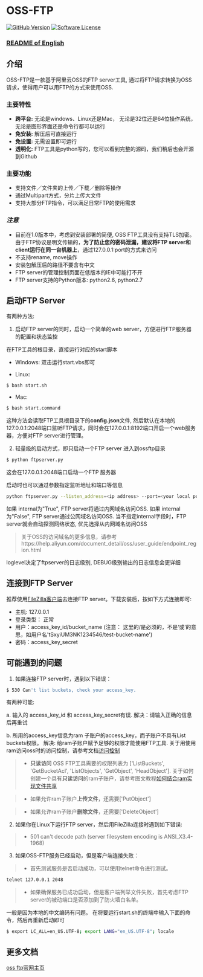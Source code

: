 # OSS-FTP

[![GitHub Version](https://badge.fury.io/gh/aliyun%2Foss-ftp.svg)](https://badge.fury.io/gh/aliyun%2Foss-ftp)
[![Software License](https://img.shields.io/badge/license-MIT-brightgreen.svg)](LICENSE)

### [README of English](https://github.com/aliyun/oss-ftp/blob/master/README-CN.md)

## 介绍
OSS-FTP是一款基于阿里云OSS的FTP server工具, 通过将FTP请求转换为OSS请求，使得用户可以用FTP的方式来使用OSS.

### 主要特性

- **跨平台:** 无论是windows、Linux还是Mac， 无论是32位还是64位操作系统，无论是图形界面还是命令行都可以运行
- **免安装:** 解压后可直接运行
- **免设置:** 无需设置即可运行
- **透明化:** FTP工具是python写的，您可以看到完整的源码，我们稍后也会开源到Github

### 主要功能

- 支持文件／文件夹的上传／下载／删除等操作
- 通过Multipart方式，分片上传大文件
- 支持大部分FTP指令，可以满足日常FTP的使用需求

### *注意*
- 目前在1.0版本中，考虑到安装部署的简便, OSS FTP工具没有支持TLS加密。由于FTP协议是明文传输的，**为了防止您的密码泄漏，建议将FTP server和client运行在同一台机器上**，通过127.0.0.1:port的方式来访问
- 不支持rename, move操作
- 安装包解压后的路径不要含有中文
- FTP server的管理控制页面在低版本的IE中可能打不开
- FTP server支持的Python版本: python2.6, python2.7


## 启动FTP Server
有两种方法:

1. 启动FTP server的同时，启动一个简单的web server，方便进行FTP服务器的配置和状态监控

在FTP工具的根目录，直接运行对应的start脚本

- Windows:
双击运行start.vbs即可

- Linux:
```bash
$ bash start.sh
```

- Mac:
```bash
$ bash start.command
```

这种方法会读取FTP工具根目录下的**config.json**文件, 然后默认在本地的127.0.0.1:2048端口监听FTP请求，同时会在127.0.0.1:8192端口开启一个web服务器，方便对FTP server进行管理。


2. 轻量级的启动方式，即只启动一个FTP server
进入到ossftp目录

```bash
$ python ftpserver.py
```
这会在127.0.0.1:2048端口启动一个FTP 服务器

启动时也可以通过参数指定监听地址和端口等信息
```bash
python ftpserver.py --listen_address=<ip address> --port=<your local port> --passive_ports_start=<your passive ports start> --passive_ports_end=<your passive ports end> --internal=<True/False> --loglevel=<DEBUG/INFO>
```
如果 internal为"True", FTP server将通过内网域名访问OSS.
如果 internal为"False", FTP server通过公网域名访问OSS.
当不指定internal字段时，FTP server就会自动探测网络状态, 优先选择从内网域名访问OSS

> 关于OSS的访问域名的更多信息，请参考https://help.aliyun.com/document_detail/oss/user_guide/endpoint_region.html

loglevel决定了ftpserver的日志级别, DEBUG级别输出的日志信息会更详细

## 连接到FTP Server
推荐使用[FileZilla客户端](https://filezilla-project.org/)去连接FTP server。下载安装后，按如下方式连接即可:

- 主机: 127.0.0.1
- 登录类型： 正常
- 用户：access_key_id/bucket_name (注意： 这里的/是必须的，不是‘或’的意思，如用户名'tSxyiUM3NK1234546/test-bucket-name')
- 密码：access_key_secret

## 可能遇到的问题

1. 如果连接FTP server时，遇到以下错误：

```bash
$ 530 Can't list buckets, check your access_key. 
```

有两种可能:

a. 输入的 access_key_id 和 access_key_secret有误.
解决：请输入正确的信息后再重试

b. 所用的access_key信息为ram 子账户的access_key，而子账户不具有List buckets权限。
解决: 给ram子账户赋予足够的权限才能使用FTP工具. 关于用使用ram访问oss时的访问控制，请参考文档[访问控制](https://www.aliyun.com/product/ram/)

> - **只读访问** OSS FTP工具需要的权限列表为
 ['ListBuckets', 'GetBucketAcl', 'ListObjects', 'GetObject', 'HeadObject'].
>  关于如何创建一个具有**只读访问**的ram子账户，请参考图文教程[如何结合ram实现文件共享](https://help.aliyun.com/document_detail/oss/utilities/ossftp/build-file-share-by-ram.html)

> - 如果允许ram子账户**上传文件**，还需要['PutObject']

> - 如果允许ram子账户**删除文件**，还需要['DeleteObject']

2. 如果你在Linux下运行FTP server，然后用FileZilla连接时遇到如下错误:

> - 501 can't decode path (server filesystem encoding is ANSI_X3.4-1968)

3. 如果OSS-FTP服务已经启动，但是客户端连接失败：
> - 首先测试服务是否启动成功，可以使用telnet命令进行测试。
```bash
telnet 127.0.0.1 2048
```
> - 如果确保服务已成功启动，但是客户端列举文件失败，首先考虑FTP server的被动端口是否添加到了防火墙白名单。

一般是因为本地的中文编码有问题。
在将要运行start.sh的终端中输入下面的命令，然后再重新启动即可
```bash
$ export LC_ALL=en_US.UTF-8; export LANG="en_US.UTF-8"; locale
```

## 更多文档
[oss ftp官网主页](https://help.aliyun.com/document_detail/oss/utilities/ossftp/install.html)
